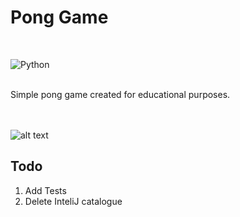# Pong Game
<br>

![Python](https://img.shields.io/badge/python-v3.6+-blue.svg)

<br>
Simple pong game created for educational purposes.<br/>
<br/>
<br/>

![alt text](https://github.com/rwedzony/pong_rafwedz/blob/master/pong_images/pong_rafwedz_demo.png) 
## Todo
1. Add Tests
2. Delete InteliJ catalogue
